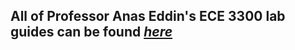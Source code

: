 ## All of Professor Anas Eddin's ECE 3300 lab guides can be found [*here*](https://github.com/aseddin/3300L_lab_guides)
